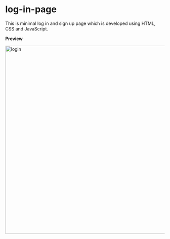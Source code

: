 # log-in-page

This is minimal log in and sign up page which is developed using HTML, CSS and JavaScript.

**Preview**


<img width="593" alt="login" src="https://github.com/harshilvaliya/log-in-page/assets/153071626/b023396c-8e81-48a0-9bda-41903828d645">

